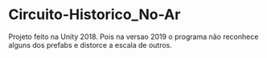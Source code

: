 # Circuito-Historico_No-Ar

Projeto feito na Unity 2018. Pois na versao 2019 o programa não reconhece alguns dos prefabs e distorce a escala de outros.
